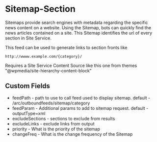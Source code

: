 # Sitemap-Section

Sitemaps provide search engines with metadata regarding the specific news content on a website. Using the Sitemap, bots can quickly find the news articles contained on a site.
This Sitemap identifies the url of every section in Site Service.

This feed can be used to generate links to section fronts like

`http://wwww.example.com/{category}/`

Requires a Site Service Content Source like this one from themes
"@wpmedia/site-hierarchy-content-block"

## Custom Fields

- feedPath - path to use to call feed used to display sitemap. default - /arc/outboundfeeds/sitemap/category
- feedParam - Additional params to add to sitemap request. default - outputType=xml
- excludeSections - sections to exclude from results
- excludeLinks - exclude links from output
- priority - What is the priority of the sitemap
- changeFreq - What is the change frequency of the Sitemap
